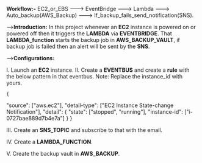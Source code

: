 **Workflow:-**  EC2_or_EBS ---> EventBridge --->  Lambda ---> Auto_backup(AWS_Backup) ---> If_backup_fails_send_notification(SNS).

-->**Introduction:**
In this project whenever an **EC2** instance is powered on or powered off then it triggers the **LAMBDA** via **EVENTBRIDGE**. That **LAMBDA_function** starts the backup job in **AWS_BACKUP_VAULT**, if backup job is failed then an alert will be sent by the **SNS**.

-->**Configurations:**

I. Launch an **EC2** instance.
II. Create a **EVENTBUS** and create a **rule** with the below pattern in that eventbus.
    Note: Replace the instance_id with yours.
    
    {
  "source": ["aws.ec2"],
  "detail-type": ["EC2 Instance State-change Notification"],
  "detail": {
    "state": ["stopped", "running"],
    "instance-id": ["i-0727bae889d7b4e7a"]
  }
}


III. Create an **SNS_TOPIC** and subscribe to that with the email.

IV. Create a **LAMBDA_FUNCTION**.

V. Create the backup vault in **AWS_BACKUP**.
